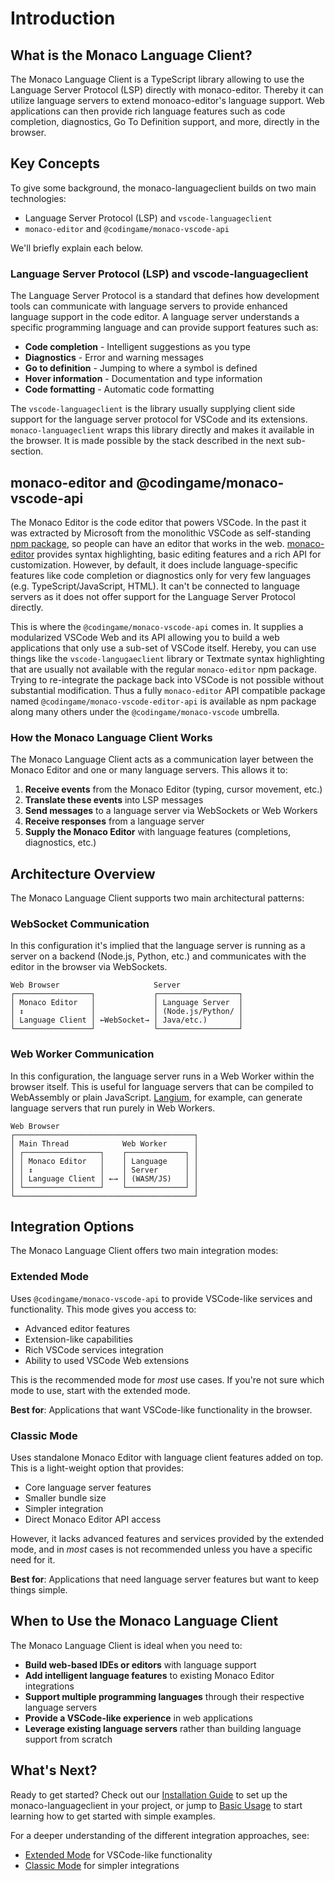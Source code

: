 # Introduction

## What is the Monaco Language Client?

The Monaco Language Client is a TypeScript library allowing to use the Language Server Protocol (LSP) directly with monaco-editor. Thereby it can utilize language servers to extend monoaco-editor's language support. Web applications can then provide rich language features such as code completion, diagnostics, Go To Definition support, and more, directly in the browser.

## Key Concepts

To give some background, the monaco-languageclient builds on two main technologies:

- Language Server Protocol (LSP) and `vscode-languageclient`
- `monaco-editor` and `@codingame/monaco-vscode-api`

We'll briefly explain each below.

### Language Server Protocol (LSP) and vscode-languageclient

The Language Server Protocol is a standard that defines how development tools can communicate with language servers to provide enhanced language support in the code editor. A language server understands a specific programming language and can provide support features such as:

- **Code completion** - Intelligent suggestions as you type
- **Diagnostics** - Error and warning messages
- **Go to definition** - Jumping to where a symbol is defined
- **Hover information** - Documentation and type information
- **Code formatting** - Automatic code formatting

The `vscode-languageclient` is the library usually supplying client side support for the language server protocol for VSCode and its extensions. `monaco-languageclient` wraps this library directly and makes it available in the browser. It is made possible by the stack described in the next sub-section.

## monaco-editor and @codingame/monaco-vscode-api

The Monaco Editor is the code editor that powers VSCode. In the past it was extracted by Microsoft from the monolithic VSCode as self-standing [npm package](https://www.npmjs.com/package/monaco-editor), so people can have an editor that works in the web. [monaco-editor](https://microsoft.github.io/monaco-editor/) provides syntax highlighting, basic editing features and a rich API for customization. However, by default, it does include language-specific features like code completion or diagnostics only for very few languages (e.g. TypeScript/JavaScript, HTML). It can't be connected to language servers as it does not offer support for the Language Server Protocol directly.

This is where the `@codingame/monaco-vscode-api` comes in. It supplies a modularized VSCode Web and its API allowing you to build a web applications that only use a sub-set of VSCode itself. Hereby, you can use things like the `vscode-langugaeclient` library or Textmate syntax highlighting that are usually not available with the regular `monaco-editor` npm package. Trying to re-integrate the package back into VSCode is not possible without substantial modification. Thus a fully `monaco-editor` API compatible package named `@codingame/monaco-vscode-editor-api` is available as npm package along many others under the `@codingame/monaco-vscode` umbrella.

### How the Monaco Language Client Works

The Monaco Language Client acts as a communication layer between the Monaco Editor and one or many language servers. This allows it to:

1. **Receive events** from the Monaco Editor (typing, cursor movement, etc.)
2. **Translate these events** into LSP messages
3. **Send messages** to a language server via WebSockets or Web Workers
4. **Receive responses** from a language server
5. **Supply the Monaco Editor** with language features (completions, diagnostics, etc.)

## Architecture Overview

The Monaco Language Client supports two main architectural patterns:

### WebSocket Communication

In this configuration it's implied that the language server is running as a server on a backend (Node.js, Python, etc.) and communicates with the editor in the browser via WebSockets.

```shell
Web Browser                     Server
┌─────────────────┐             ┌──────────────────┐
│ Monaco Editor   │             │ Language Server  │
│ ↕               │             │ (Node.js/Python/ │
│ Language Client │ ←WebSocket→ │ Java/etc.)       │
└─────────────────┘             └──────────────────┘
```

### Web Worker Communication

In this configuration, the language server runs in a Web Worker within the browser itself. This is useful for language servers that can be compiled to WebAssembly or plain JavaScript. [Langium](https://langium.org/), for example, can generate language servers that run purely in Web Workers.

```shell
Web Browser
┌────────────────────────────────────────┐
│ Main Thread            Web Worker      │
│ ┌─────────────────┐    ┌─────────────┐ │
│ │ Monaco Editor   │    │ Language    │ │
│ │ ↕               │    │ Server      │ │
│ │ Language Client │ ←→ │ (WASM/JS)   │ │
│ └─────────────────┘    └─────────────┘ │
└────────────────────────────────────────┘
```

## Integration Options

The Monaco Language Client offers two main integration modes:

### Extended Mode

Uses `@codingame/monaco-vscode-api` to provide VSCode-like services and functionality. This mode gives you access to:

- Advanced editor features
- Extension-like capabilities
- Rich VSCode services integration
- Ability to used VSCode Web extensions

This is the recommended mode for _most_ use cases. If you're not sure which mode to use, start with the extended mode.

**Best for**: Applications that want VSCode-like functionality in the browser.

### Classic Mode

Uses standalone Monaco Editor with language client features added on top. This is a light-weight option that provides:

- Core language server features
- Smaller bundle size
- Simpler integration
- Direct Monaco Editor API access

However, it lacks advanced features and services provided by the extended mode, and in _most_ cases is not recommended unless you have a specific need for it.

**Best for**: Applications that need language server features but want to keep things simple.

## When to Use the Monaco Language Client

The Monaco Language Client is ideal when you need to:

- **Build web-based IDEs or editors** with language support
- **Add intelligent language features** to existing Monaco Editor integrations
- **Support multiple programming languages** through their respective language servers
- **Provide a VSCode-like experience** in web applications
- **Leverage existing language servers** rather than building language support from scratch

## What's Next?

Ready to get started? Check out our [Installation Guide](installation.md) to set up the monaco-languageclient in your project, or jump to [Basic Usage](basic-usage/index.md) to start learning how to get started with simple examples.

For a deeper understanding of the different integration approaches, see:

- [Extended Mode](advanced-usage/extended-mode.md) for VSCode-like functionality
- [Classic Mode](advanced-usage/classic-mode.md) for simpler integrations
